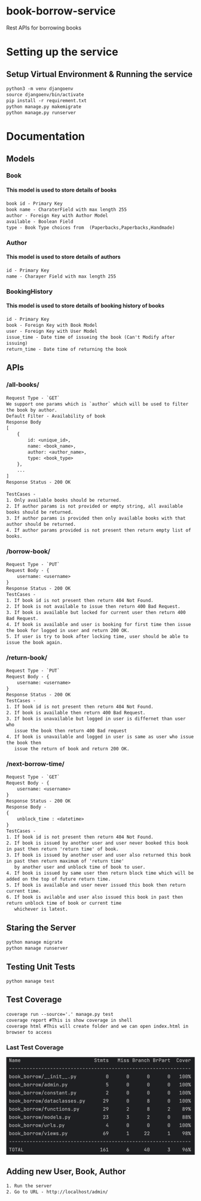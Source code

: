 # book-borrow-service
Rest APIs for borrowing books

# Setting up the service
## Setup Virtual Environment & Running the service

```shell
python3 -m venv djangoenv 
source djangoenv/bin/activate
pip install -r requirement.txt
python manage.py makemigrate
python manage.py runserver
```

# Documentation

## Models

### Book
#### This model is used to store details of books
```
book id - Primary Key
book name - CharaterField with max length 255
author - Foreign Key with Author Model
available - Boolean Field
type - Book Type choices from  (Paperbacks,Paperbacks,Handmade)
```
### Author
#### This model is used to store details of authors
```
id - Primary Key
name - Charayer Field with max length 255
```


### BookingHistory
#### This model is used to store details of booking history of books
```
id - Primary Key
book - Foreign Key with Book Model
user - Foreign Key with User Model
issue_time - Date time of issueing the book (Can't Modify after issuing)
return_time - Date time of returning the book
```

## APIs

### /all-books/
```
Request Type - `GET`
We support one params which is `author` which will be used to filter the book by author.
Default Filter - Availability of book
Response Body
[
    {
        id: <unique_id>,
        name: <book_name>,
        author: <author_name>,
        type: <book_type>
    },
    ...
]
Response Status - 200 OK

TestCases -
1. Only available books should be returned. 
2. If author params is not provided or empty string, all available books should be returned.
3. If author params is provided then only available books with that author should be returned.
4. If author params provided is not present then return empty list of books.

```
### /borrow-book/<book-id>
```
Request Type - `PUT`
Request Body - {
    username: <username>
}
Response Status - 200 OK
TestCases - 
1. If book id is not present then return 404 Not Found.
2. If book is not available to issue then return 400 Bad Request.
3. If book is available but locked for current user then return 400 Bad Request.
4. If book is available and user is booking for first time then issue the book for logged in user and return 200 OK.
5. If user is try to book after locking time, user should be able to issue the book again.
```
### /return-book/<book-id>
```
Request Type - `PUT`
Request Body - {
    username: <username>
}
Response Status - 200 OK
TestCases - 
1. If book id is not present then return 404 Not Found.
2. If book is available then return 400 Bad Request.
3. If book is unavailable but logged in user is differnet than user who 
   issue the book then return 400 Bad request
4. If book is unavailable and logged in user is same as user who issue the book then 
   issue the return of book and return 200 OK.
```
### /next-borrow-time/<book-id>
```
Request Type - `GET`
Request Body - {
    username: <username>
}
Response Status - 200 OK
Response Body -
{
    unblock_time : <datetime>
}
TestCases - 
1. If book id is not present then return 404 Not Found.
2. If book is issued by another user and user never booked this book in past then return 'return time' of book.
3. If book is issued by another user and user also returned this book in past then return maximum of 'return time' 
   by another user and unblock time of book to user.
4. If book is issued by same user then return block time which will be added on the top of future return time.
5. If book is available and user never issued this book then return current time. 
6. If book is avilable and user also issued this book in past then return unblock time of book or current time 
   whichever is latest.
```

## Staring the Server

```shell
python manage migrate
python manage runserver
```

## Testing Unit Tests
```shell
python manage test
```

## Test Coverage
```shell
coverage run --source='.' manage.py test 
coverage report #This is show coverage in shell
coverage html #This will create folder and we can open index.html in browser to access
```
### Last Test Coverage

![img.png](img.png)

## Adding new User, Book, Author
```
1. Run the server
2. Go to URL - http://localhost/admin/
```
